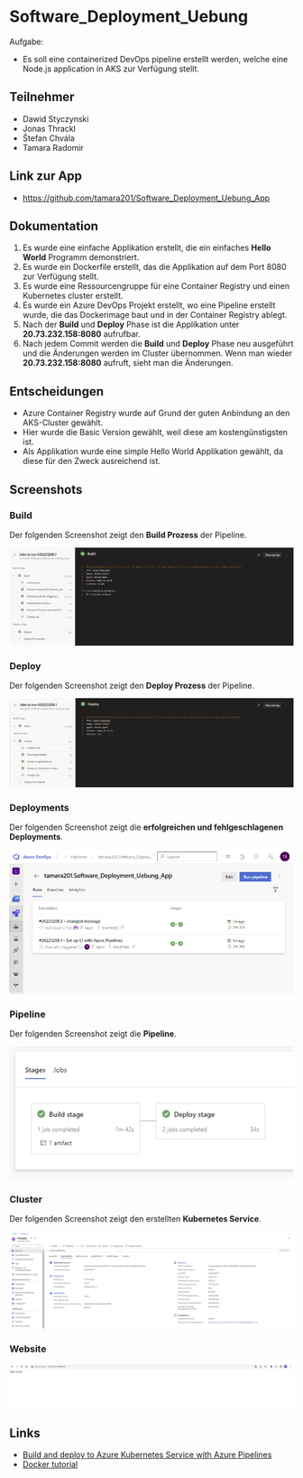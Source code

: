 # Software_Deployment_Uebung

Aufgabe:
- Es soll eine containerized DevOps pipeline erstellt werden, welche eine Node.js application in AKS zur Verfügung stellt.

## Teilnehmer
- Dawid Styczynski
- Jonas Thrackl
- Štefan Chvála
- Tamara Radomir

## Link zur App 
* https://github.com/tamara201/Software_Deployment_Uebung_App

## Dokumentation
1. Es wurde eine einfache Applikation erstellt, die ein einfaches **Hello World** Programm demonstriert.
2. Es wurde ein Dockerfile erstellt, das die Applikation auf dem Port 8080 zur Verfügung stellt.
3. Es wurde eine Ressourcengruppe für eine Container Registry und einen Kubernetes cluster erstellt.
4. Es wurde ein Azure DevOps Projekt erstellt, wo eine Pipeline erstellt wurde, die das Dockerimage baut
und in der Container Registry ablegt. 
5. Nach der **Build** und **Deploy** Phase ist die Applikation unter **20.73.232.158:8080** aufrufbar.
6. Nach jedem Commit werden die **Build** und **Deploy** Phase neu ausgeführt und die Änderungen werden im Cluster übernommen.
Wenn man wieder **20.73.232.158:8080** aufruft, sieht man die Änderungen.

## Entscheidungen

-   Azure Container Registry wurde auf Grund der guten Anbindung an den AKS-Cluster gewählt.
-   Hier wurde die Basic Version gewählt, weil diese am kostengünstigsten ist.
-   Als Applikation wurde eine simple Hello World Applikation gewählt, da diese für den Zweck ausreichend ist.

## Screenshots

### Build
Der folgenden Screenshot zeigt den **Build Prozess** der Pipeline.
<p align="center">
<img src="./Screenshots/build.png">
</p>

### Deploy
Der folgenden Screenshot zeigt den **Deploy Prozess** der Pipeline.
<p align="center">
<img src="./Screenshots/deploy.png">
</p>

### Deployments
Der folgenden Screenshot zeigt die **erfolgreichen und fehlgeschlagenen Deployments**.
<p align="center">
<img src="./Screenshots/deployments.png">
</p>

### Pipeline
Der folgenden Screenshot zeigt die **Pipeline**.
<p align="center">
<img src="./Screenshots/pipeline.png">
</p>

### Cluster
Der folgenden Screenshot zeigt den erstellten **Kubernetes Service**.
<p align="center">
<img src="./Screenshots/cluster.png">
</p>

### Website
<p align="center">
<img src="./Screenshots/website.png">
</p>

## Links

* [Build and deploy to Azure Kubernetes Service with Azure Pipelines](https://learn.microsoft.com/en-us/azure/aks/devops-pipeline?pivots=pipelines-yaml)
* [Docker tutorial](https://nodejs.org/en/docs/guides/nodejs-docker-webapp/)